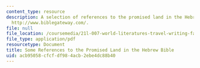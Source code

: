 ```yaml
---
content_type: resource
description: A selection of references to the promised land in the Hebrew Bible from
  http://www.biblegateway.com/.
file: null
file_location: /coursemedia/21l-007-world-literatures-travel-writing-fall-2008/acb95058cfcfdf984acb2ebe4dc88b40_pro_land_ref.pdf
file_type: application/pdf
resourcetype: Document
title: Some References to the Promised Land in the Hebrew Bible
uid: acb95058-cfcf-df98-4acb-2ebe4dc88b40
---
```

